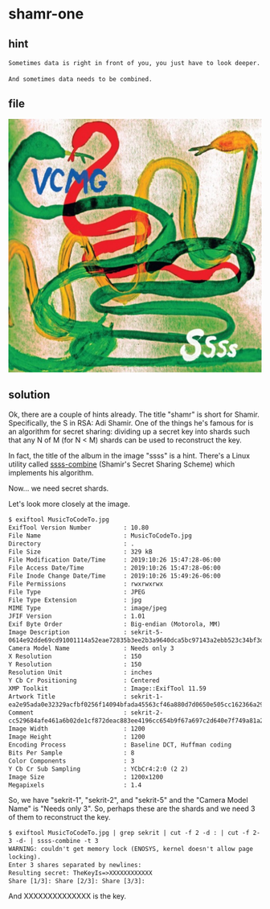 
# shamr-one

## hint

```
Sometimes data is right in front of you, you just have to look deeper. 

And sometimes data needs to be combined.
```


## file

![file](MusicToCodeTo.jpg)

## solution

Ok, there are a couple of hints already. The title "shamr" is short for
Shamir. Specifically, the S in RSA: Adi Shamir. One of the things he's
famous for is an algorithm for secret sharing: dividing up a secret key
into shards such that any N of M (for N < M) shards can be used to
reconstruct the key.

In fact, the title of the album in the image "ssss" is a hint. There's
a Linux utility called [ssss-combine](http://www.point-at-infinity.org/ssss/)
(Shamir's Secret Sharing Scheme) which implements his algorithm.

Now... we need secret shards.

Let's look more closely at the image.

```
$ exiftool MusicToCodeTo.jpg
ExifTool Version Number         : 10.80
File Name                       : MusicToCodeTo.jpg
Directory                       : .
File Size                       : 329 kB
File Modification Date/Time     : 2019:10:26 15:47:28-06:00
File Access Date/Time           : 2019:10:26 15:47:28-06:00
File Inode Change Date/Time     : 2019:10:26 15:49:26-06:00
File Permissions                : rwxrwxrwx
File Type                       : JPEG
File Type Extension             : jpg
MIME Type                       : image/jpeg
JFIF Version                    : 1.01
Exif Byte Order                 : Big-endian (Motorola, MM)
Image Description               : sekrit-5-0614e92dde69cd91001114a52eae72835b3ee2b3a9640dca5bc97143a2ebb523c34bf3df5016c5c219febf5c20edd442694861f845f20a90cc8be22d05f00f499f643989da318078dce301e5d7686930b34d0fcbbb3fb20c52213a756a9d83af88f89daa4fa0309cfd704df1c69f276b9fac8020918eab1a2cf79394d319da2e
Camera Model Name               : Needs only 3
X Resolution                    : 150
Y Resolution                    : 150
Resolution Unit                 : inches
Y Cb Cr Positioning             : Centered
XMP Toolkit                     : Image::ExifTool 11.59
Artwork Title                   : sekrit-1-ea2e95ada0e32329acfbf0256f14094bfada45563cf46a880d7d0650e505cc162366a29ec953c211b76af5a5b9773d9d55ed7adeed6c878d113c72b722f3dd8f8e26043027d6d7da462c098fc0c03466906e9818ab1be29ee98a211e8ced197297f6d09a94eb2230ca5131608c13d70f7b7f74bd2c1f833d2455839bd677d5d8
Comment                         : sekrit-2-cc529684afe461a6b02de1cf872deac883ee4196cc654b9f67a697c2d640e7f749a81a2440c1519bb7a57da10b212c0ba22ef3d0dd8cae3a7518f8cafae99a7808405c480596fac637c5dfa3663e93046721893138cdac82578004cae8b5537af3f0119f62058228ce75d17e61a419ca9c5a0cbca48f464d140d7bad66d743a5
Image Width                     : 1200
Image Height                    : 1200
Encoding Process                : Baseline DCT, Huffman coding
Bits Per Sample                 : 8
Color Components                : 3
Y Cb Cr Sub Sampling            : YCbCr4:2:0 (2 2)
Image Size                      : 1200x1200
Megapixels                      : 1.4
```


So, we have "sekrit-1", "sekrit-2", and "sekrit-5" and the "Camera Model Name" is "Needs only 3". So, perhaps these are the shards and we need 3 of them to reconstruct the key.

```
$ exiftool MusicToCodeTo.jpg | grep sekrit | cut -f 2 -d : | cut -f 2-3 -d- | ssss-combine -t 3
WARNING: couldn't get memory lock (ENOSYS, kernel doesn't allow page locking).
Enter 3 shares separated by newlines:
Resulting secret: TheKeyIs=>XXXXXXXXXXXX
Share [1/3]: Share [2/3]: Share [3/3]:
```

And XXXXXXXXXXXXXX is the key.
